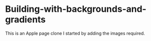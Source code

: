 # Building-with-backgrounds-and-gradients
This is an Apple page clone
I started by adding the images required.